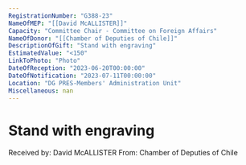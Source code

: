 ```yaml
---
RegistrationNumber: "G388-23"
NameOfMEP: "[[David McALLISTER]]"
Capacity: "Committee Chair - Committee on Foreign Affairs"
NameOfDonor: "[[Chamber of Deputies of Chile]]"
DescriptionOfGift: "Stand with engraving"
EstimatedValue: "<150"
LinkToPhoto: "Photo"
DateOfReception: "2023-06-20T00:00:00"
DateOfNotification: "2023-07-11T00:00:00"
Location: "DG PRES-Members' Administration Unit"
Miscellaneous: nan
---
```


# Stand with engraving

Received by: David McALLISTER
From: Chamber of Deputies of Chile
